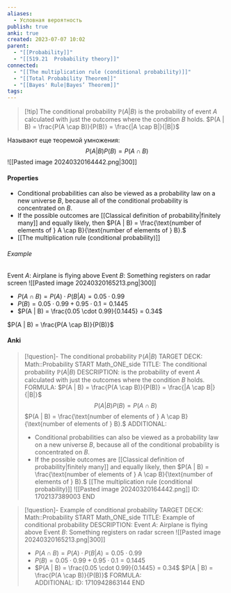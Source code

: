 ```yaml
---
aliases:
  - Условная вероятность
publish: true
anki: true
created: 2023-07-07 10:02
parent:
  - "[[Probability]]"
  - "[[519.21  Probability theory]]"
connected:
  - "[[The multiplication rule (conditional probability)]]"
  - "[[Total Probability Theorem]]"
  - "[[Bayes' Rule|Bayes’ Theorem]]"
tags: 
---
```


> [!tip] The conditional probability $\mathbb{P}(A|B)$
 is the probability of event $A$ calculated with just the outcomes where the condition $B$ holds.
 $P(A | B) = \frac{P(A \cap B)}{P(B)} = \frac{|A \cap B|}{|B|}$ 

Нaзывают еще теоремой умножения:
$$P(A|B)P(B) = P(A \cap B)$$
![[Pasted image 20240320164442.png|300]]
#### Properties
- Conditional probabilities can also be viewed as a probability law on a new universe $B$, because all of the conditional probability is concentrated on $B$.
- If the possible outcomes are  [[Classical definition of probability|finitely many]] and equally likely, then
$P(A | B) = \frac{\text{number of elements of } A \cap B}{\text{number of elements of } B}.$
- [[The multiplication rule (conditional probability)]]


###### Example
Event $A$: Airplane is flying above
Event $B$: Something registers on radar screen
![[Pasted image 20240320165213.png|300]]

- $P(A \cap B) = P(A) \cdot P(B | A) = 0.05 \cdot 0.99$
- $P(B) = 0.05 \cdot 0.99 + 0.95 \cdot 0.1 = 0.1445$
- $P(A | B) = \frac{0.05 \cdot 0.99}{0.1445} = 0.34$

$P(A | B) = \frac{P(A \cap B)}{P(B)}$



#### Anki
> [!question]- The conditional probability $\mathbb{P}(A|B)$
TARGET DECK: Math::Probability
START
Math_ONE_side
TITLE: The conditional probability $\mathbb{P}(A|B)$
DESCRIPTION: is the probability of event $A$ calculated with just the outcomes where the condition $B$ holds.
FORMULA:  $P(A | B) = \frac{P(A \cap B)}{P(B)} = \frac{|A \cap B|}{|B|}$
$$P(A|B)P(B) = P(A \cap B)$$
$P(A | B) = \frac{\text{number of elements of } A \cap B}{\text{number of elements of } B}.$
ADDITIONAL: 
> - Conditional probabilities can also be viewed as a probability law on a new universe $B$, because all of the conditional probability is concentrated on $B$.
> - If the possible outcomes are  [[Classical definition of probability|finitely many]] and equally likely, then
> $P(A | B) = \frac{\text{number of elements of } A \cap B}{\text{number of elements of } B}.$
> [[The multiplication rule (conditional probability)]]
> ![[Pasted image 20240320164442.png]]
ID: 1702137389003
END

> [!question]- Example of conditional probability
TARGET DECK: Math::Probability
START
Math_ONE_side
TITLE: Example of conditional probability
DESCRIPTION:
> Event $A$: Airplane is flying above
> Event $B$: Something registers on radar screen
> ![[Pasted image 20240320165213.png|300]]
> - $P(A \cap B) = P(A) \cdot P(B | A) = 0.05 \cdot 0.99$
> - $P(B) = 0.05 \cdot 0.99 + 0.95 \cdot 0.1 = 0.1445$
> - $P(A | B) = \frac{0.05 \cdot 0.99}{0.1445} = 0.34$
> $P(A | B) = \frac{P(A \cap B)}{P(B)}$
FORMULA:  
ADDITIONAL: 
ID: 1710942863144
END